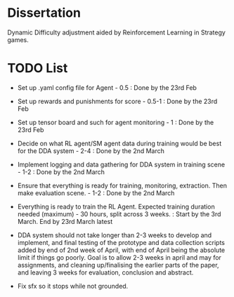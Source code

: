 # Dissertation

Dynamic Difficulty adjustment aided by Reinforcement Learning in Strategy games.

# TODO List

- Set up .yaml config file for Agent - 0.5 : Done by the 23rd Feb
- Set up rewards and punishments for score - 0.5-1 : Done by the 23rd Feb
- Set up tensor board and such for agent monitoring - 1 : Done by the 23rd Feb
- Decide on what RL agent/SM agent data during training would be best for the DDA system - 2-4 : Done by the 2nd March
- Implement logging and data gathering for DDA system in training scene - 1-2 : Done by the 2nd March
- Ensure that everything is ready for training, monitoring, extraction. Then make evaluation scene. - 1-2 : Done by the 2nd March
- Everything is ready to train the RL Agent. Expected training duration needed (maximum) - 30 hours, split across 3 weeks. : Start by the 3rd March. End by 23rd March latest
- DDA system should not take longer than 2-3 weeks to develop and implement, and final testing of the prototype and data collection scripts added by end of 2nd week of April, with end of April being the absolute limit if things go poorly. Goal is to allow 2-3 weeks in april and may for assignments, and cleaning up/finalising the earlier parts of the paper, and leaving 3 weeks for evaluation, conclusion and abstract.


- Fix sfx so it stops while not grounded.
